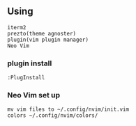 ## Using
```
iterm2
prezto(theme agnoster)
plugin(vim plugin manager)
Neo Vim
```

### plugin install
```
:PlugInstall
```

### Neo Vim set up
```
mv vim files to ~/.config/nvim/init.vim
colors ~/.config/nvim/colors/
```
